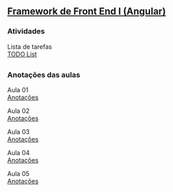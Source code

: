 ## [Framework de Front End I (Angular)](05-Angular-I)



### Atividades
Lista de tarefas  
[TODO List](05-Angular-I/aula02/toList/) 


##
### Anotações das aulas

Aula 01  
[Anotações](05-Angular-I/aula01/notes.txt) 

Aula 02  
[Anotações](05-Angular-I/aula02/note.md) 

Aula 03  
[Anotações](05-Angular-I/aula03/notes.md) 

Aula 04  
[Anotações](05-Angular-I/aula04/notes.md) 

Aula 05  
[Anotações](05-Angular-I/aula05/notes.md) 
